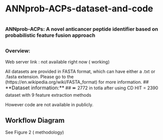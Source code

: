 # ANNprob-ACPs-dataset-and-code

# <span style="font-size:16px;">**ANNprob-ACPs: A novel anticancer peptide identifier based on probabilistic feature fusion approach**</span>

## <span style="font-size:16px;">**Overview:**</span>

Web server link :  not available right now ( working)

<span style="font-size:14px;">
All datasets are provided in FASTA format, which can have either a .txt or .fasta extension. 
Please go to the (https://en.wikipedia.org/wiki/FASTA_format) for more information.
  </span>
  ## <span style="font-size:16px;">**Dataset information:**</span>
## ⏩ 2772 in totla after using CD HIT = 2390 dataset with 9 feature extraction methods 

However code are not available in publicly. 

## Workflow Diagram

See Figure 2 ( methodology)
